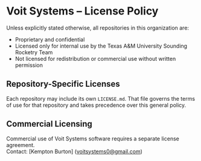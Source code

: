 # Voit Systems – License Policy

Unless explicitly stated otherwise, all repositories in this organization are:
- Proprietary and confidential
- Licensed only for internal use by the Texas A&M University Sounding Rocketry Team
- Not licensed for redistribution or commercial use without written permission

## Repository-Specific Licenses
Each repository may include its own `LICENSE.md`. That file governs the terms of use for that repository and takes precedence over this general policy.

## Commercial Licensing
Commercial use of Voit Systems software requires a separate license agreement.  
Contact: [Kempton Burton] (<voitsystems0@gmail.com>)
